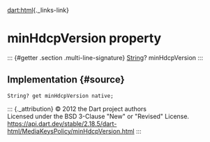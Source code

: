 [dart:html](../../dart-html/dart-html-library){._links-link}

minHdcpVersion property
=======================

::: {#getter .section .multi-line-signature}
[String](../../dart-core/string-class)? minHdcpVersion
:::

Implementation {#source}
--------------

``` {.language-dart data-language="dart"}
String? get minHdcpVersion native;
```

::: {._attribution}
© 2012 the Dart project authors\
Licensed under the BSD 3-Clause \"New\" or \"Revised\" License.\
<https://api.dart.dev/stable/2.18.5/dart-html/MediaKeysPolicy/minHdcpVersion.html>
:::

